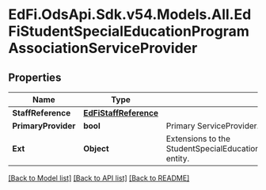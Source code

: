 # EdFi.OdsApi.Sdk.v54.Models.All.EdFiStudentSpecialEducationProgramAssociationServiceProvider

## Properties

Name | Type | Description | Notes
------------ | ------------- | ------------- | -------------
**StaffReference** | [**EdFiStaffReference**](EdFiStaffReference.md) |  | 
**PrimaryProvider** | **bool** | Primary ServiceProvider. | [optional] 
**Ext** | **Object** | Extensions to the StudentSpecialEducationProgramAssociationServiceProvider entity. | [optional] 

[[Back to Model list]](../../README.md#documentation-for-models) [[Back to API list]](../../README.md#documentation-for-api-endpoints) [[Back to README]](../../README.md)

